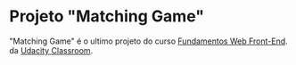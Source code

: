 # Projeto "Matching Game"

"Matching Game" é o ultimo projeto do curso [Fundamentos Web Front-End](https://br.udacity.com/course/front-end-web-developer-nanodegree--nd001). da [Udacity Classroom](https://udacity.com).